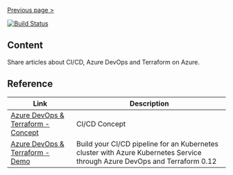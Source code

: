 [Previous page >](../)

[![Build Status](https://dev.azure.com/jamesdld23/vpc_lab/_apis/build/status/JamesDLD.terraform%20Introduction?branchName=master)](https://dev.azure.com/jamesdld23/vpc_lab/_build/latest?definitionId=9&branchName=master)

Content
------------

Share articles about CI/CD, Azure DevOps and Terraform on Azure.

Reference
------------

| Link  | Description |
| ------------- | ------------- |
| [Azure DevOps & Terraform - Concept](https://medium.com/@jamesdld23/a-cicd-journey-with-azure-devops-and-terraform-part-1-358f785b13f3) | CI/CD Concept |
| [Azure DevOps & Terraform - Demo](https://medium.com/@jamesdld23/a-ci-cd-journey-with-azure-devops-and-terraform-part-2-524144511294) | Build your CI/CD pipeline for an Kubernetes cluster with Azure Kubernetes Service through Azure DevOps and Terraform 0.12 |
